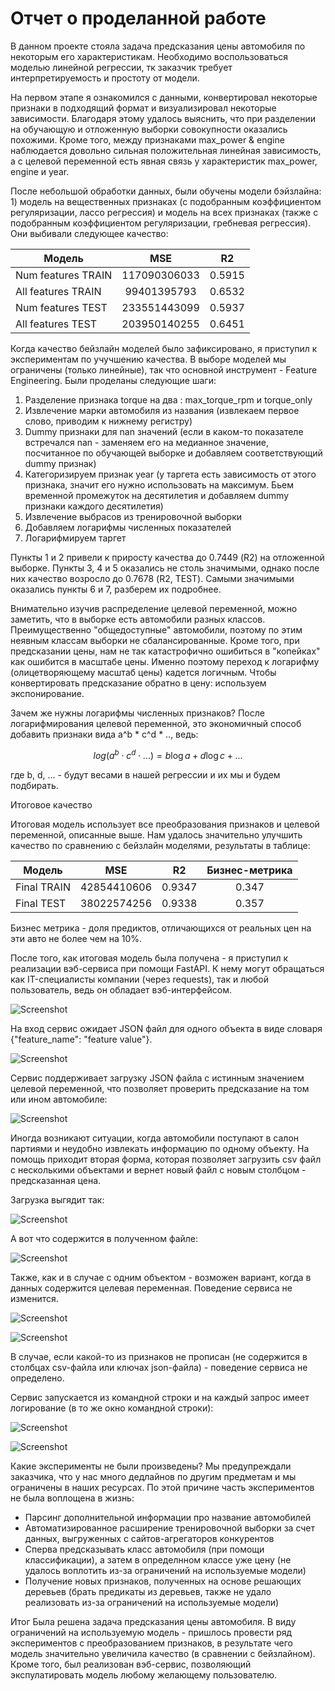 # Отчет о проделанной работе

В данном проекте стояла задача предсказания цены автомобиля по некоторым его характеристикам. Необходимо воспользоваться моделью линейной регрессии, тк заказчик требует интерпретируемость и простоту от модели. 

На первом этапе я ознакомился с данными, конвертировал некоторые признаки в подходящий формат и визуализировал некоторые зависимости. Благодаря этому удалось выяснить, что при разделении на обучающую и отложенную выборки совокупности оказались похожими. Кроме того, между признаками max_power & engine наблюдается довольно сильная положительная линейная зависимость, а с целевой переменной есть явная связь у характеристик max_power, engine и year. 

После небольшой обработки данных, были обучены модели бэйзлайна: 1) модель на вещественных признаках (с подобранным коэффициентом регуляризации, лассо регрессия) и модель на всех признаках (также с подобранным коэффициентом регуляризации, гребневая регрессия). Они выбивали следующее качество:

|       Модель       |     MSE      |   R2   |
| ------------------ |:------------:|:------:|
| Num features TRAIN | 117090306033 | 0.5915 |
| All features TRAIN |  99401395793 | 0.6532 |
| Num features TEST  | 233551443099 | 0.5937 |
| All features TEST  | 203950140255 | 0.6451 |

Когда качество бейзлайн моделей было зафиксировано, я приступил к экспериментам по учучшению качества. В выборе моделей мы ограничены (только линейные), так что основной инструмент - Feature Engineering. Были проделаны следующие шаги: 
1. Разделение признака torque на два : max_torque_rpm и torque_only
2. Извлечение марки автомобиля из названия (извлекаем первое слово, приводим к нижнему регистру)
3. Dummy признаки для nan значений (если в каком-то показателе встречался nan - заменяем его на медианное значение, посчитанное по обучающей выборке и добавляем соответствующий dummy признак)
4. Категоризируем признак year (у таргета есть зависимость от этого признака, значит его нужно использовать на максимум. Бьем временной промежуток на десятилетия и добавляем dummy признаки каждого десятилетия)
5. Извлечение выбрасов из тренировочной выборки
6. Добавляем логарифмы численных показателей
7. Логарифмируем таргет

Пункты 1 и 2 привели к приросту качества до 0.7449 (R2) на отложенной выборке. Пункты 3, 4 и 5 оказались не столь значимыми, однако после них качество возросло до 0.7678 (R2, TEST). Самыми значимыми оказались пункты 6 и 7, разберем их подробнее. 

Внимательно изучив распределение целевой переменной, можно заметить, что в выборке есть автомобили разных классов. Преимущественно "общедоступные" автомобили, поэтому по этим неявным классам выборки не сбалансированные. Кроме того, при предсказании цены, нам не так катастрофично ошибиться в "копейках" как ошибится в масштабе цены. Именно поэтому переход к логарифму (олицетворяющему масштаб цены) кадется логичным. Чтобы конвертировать предсказание обратно в цену: используем экспонирование.

Зачем же нужны логарифмы численных признаков? После логарифмирования целевой переменной, это экономичный способ добавить признаки вида a^b * c^d * .., ведь: 
```math
log(a^b \cdot c^d \cdot ...) = b \log a + d \log c + ...
```
где b, d, ... - будут весами в нашей регрессии и их мы и будем подбирать. 

Итоговое качество

Итоговая модель использует все преобразования признаков и целевой переменной, описанные выше. Нам удалось значительно улучшить качество по сравнению с бейзлайн моделями, результаты в таблице:

|        Модель      |     MSE     |   R2   | Бизнес-метрика |
| ------------------ |:-----------:|:------:|:--------------:|
|     Final TRAIN    | 42854410606 | 0.9347 |      0.347     |
|     Final TEST     | 38022574256 | 0.9338 |      0.357     |

Бизнес метрика - доля предиктов, отличающихся от реальных цен на эти авто не более чем на 10%. 

После того, как итоговая модель была получена - я приступил к реализации вэб-сервиса при помощи FastAPI. К нему могут обращаться как IT-специалисты компании (через requests), так и любой пользователь, ведь он обладает вэб-интерфейсом. 

![Screenshot](photo_proof/Main_page.png)

На вход сервис ожидает JSON файл для одного объекта в виде словаря {"feature_name": "feature value"}.

![Screenshot](photo_proof/Upload_one_no_target_provided.png)

Сервис поддерживает загрузку JSON файла с истинным значением целевой переменной, что позволяет проверить предсказание на том или ином автомобиле: 

![Screenshot](photo_proof/Upload_one_target_provided.png)

Иногда возникают ситуации, когда автомобили поступают в салон партиями и неудобно извлекать информацию по одному объекту. На помощь приходит вторая форма, которая позволяет загрузить csv файл с несколькими объектами и вернет новый файл с новым столбцом - предсказанная цена. 

Загрузка выгядит так: 

![Screenshot](photo_proof/Upload_many_without_target.png)

А вот что содержится в полученном файле: 

![Screenshot](photo_proof/Upload_many_without_target_result.png)

Также, как и в случае с одним объектом - возможен вариант, когда в данных содержится целевая переменная. Поведение сервиса не изменится. 

![Screenshot](photo_proof/Upload_many_with_target.png)

![Screenshot](photo_proof/Upload_many_with_target_result.png)

В случае, если какой-то из признаков не прописан (не содержится в столбцах csv-файла или ключах json-файла) - поведение сервиса не определено.

Сервис запускается из командной строки и на каждый запрос имеет логирование (в то же окно командной строки):

![Screenshot](photo_proof/App_launch.png)

![Screenshot](photo_proof/App_logs.png)

Какие эксперименты не были произведены? 
Мы предупреждали заказчика, что у нас много дедлайнов по другим предметам и мы ограничены в наших ресурсах. По этой причине часть экспериментов не была воплощена в жизнь: 
* Парсинг дополнительной информации про название автомобилей
* Автоматизированное расширение тренировочной выборки за счет данных, выгруженных с сайтов-агрегаторов конкурентов
* Сперва предсказывать класс автомобиля (при помощи классификации), а затем в определнном классе уже цену (не удалось воплотить из-за ограничений на используемые модели) 
* Получение новых признаков, полученных на основе решающих деревьев (брать предикаты из деревьев, также не удало реализовать из-за ограничений на используемые модели)

Итог 
Была решена задача предсказания цены автомобиля. В виду ограничений на используемую модель - пришлось провести ряд экспериментов с преобразованием признаков, в результате чего модель значительно увеличила качество (в сравнении с бейзлайном). Кроме того, был реализован вэб-сервис, позволяющий экспулатировать модель любому желающему пользователю. 
